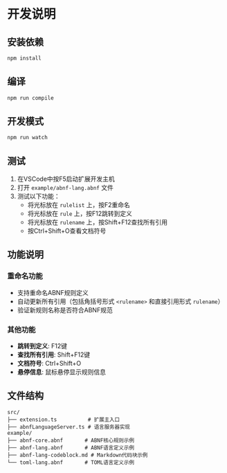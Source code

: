 # 开发说明

## 安装依赖

```bash
npm install
```

## 编译

```bash
npm run compile
```

## 开发模式

```bash
npm run watch
```

## 测试

1. 在VSCode中按F5启动扩展开发主机
2. 打开 `example/abnf-lang.abnf` 文件
3. 测试以下功能：
   - 将光标放在 `rulelist` 上，按F2重命名
   - 将光标放在 `rule` 上，按F12跳转到定义
   - 将光标放在 `rulename` 上，按Shift+F12查找所有引用
   - 按Ctrl+Shift+O查看文档符号

## 功能说明

### 重命名功能
- 支持重命名ABNF规则定义
- 自动更新所有引用（包括角括号形式 `<rulename>` 和直接引用形式 `rulename`）
- 验证新规则名称是否符合ABNF规范

### 其他功能
- **跳转到定义**: F12键
- **查找所有引用**: Shift+F12键
- **文档符号**: Ctrl+Shift+O
- **悬停信息**: 鼠标悬停显示规则信息

## 文件结构

```
src/
├── extension.ts          # 扩展主入口
├── abnfLanguageServer.ts # 语言服务器实现
example/
├── abnf-core.abnf       # ABNF核心规则示例
├── abnf-lang.abnf       # ABNF语言定义示例
├── abnf-lang-codeblock.md # Markdown代码块示例
└── toml-lang.abnf       # TOML语言定义示例
```
